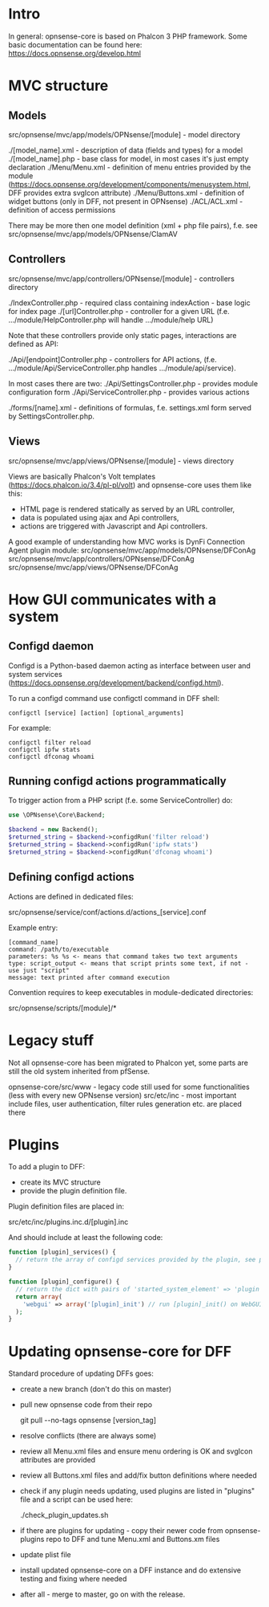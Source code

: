 Intro
=====

In general: opnsense-core is based on Phalcon 3 PHP framework. Some basic documentation can be found here: https://docs.opnsense.org/develop.html


MVC structure
=============

Models
------

src/opnsense/mvc/app/models/OPNsense/[module] - model directory

./[model_name].xml - description of data (fields and types) for a model
./[model_name].php - base class for model, in most cases it's just empty declaration
./Menu/Menu.xml - definition of menu entries provided by the module (https://docs.opnsense.org/development/components/menusystem.html, DFF provides extra svgIcon attribute)
./Menu/Buttons.xml - definition of widget buttons (only in DFF, not present in OPNsense)
./ACL/ACL.xml - definition of access permissions

There may be more then one model definition (xml + php file pairs), f.e. see src/opnsense/mvc/app/models/OPNsense/ClamAV 


Controllers
-----------

src/opnsense/mvc/app/controllers/OPNsense/[module] - controllers directory

./IndexController.php - required class containing indexAction - base logic for index page
./[url]Controller.php - controller for a given URL (f.e. .../module/HelpController.php will handle .../module/help URL)

Note that these controllers provide only static pages, interactions are defined as API:

./Api/[endpoint]Controller.php - controllers for API actions, (f.e. .../module/Api/ServiceController.php handles .../module/api/service).

In most cases there are two:
./Api/SettingsController.php - provides module configuration form
./Api/ServiceController.php - provides various actions

./forms/[name].xml - definitions of formulas, f.e. settings.xml form served by SettingsController.php.


Views
-----

src/opnsense/mvc/app/views/OPNsense/[module] - views directory

Views are basically Phalcon's Volt templates (https://docs.phalcon.io/3.4/pl-pl/volt) and opnsense-core uses them like this:
- HTML page is rendered statically as served by an URL controller,
- data is populated using ajax and Api controllers,
- actions are triggered with Javascript and Api controllers.

A good example of understanding how MVC works is DynFi Connection Agent plugin module:
src/opnsense/mvc/app/models/OPNsense/DFConAg
src/opnsense/mvc/app/controllers/OPNsense/DFConAg
src/opnsense/mvc/app/views/OPNsense/DFConAg


How GUI communicates with a system
==================================

Configd daemon
--------------

Configd is a Python-based daemon acting as interface between user and system services (https://docs.opnsense.org/development/backend/configd.html).

To run a configd command use configctl command in DFF shell:

```
configctl [service] [action] [optional_arguments]
```

For example:

```
configctl filter reload
configctl ipfw stats
configctl dfconag whoami
```


Running configd actions programmatically
----------------------------------------

To trigger action from a PHP script (f.e. some ServiceController) do:

```php
use \OPNsense\Core\Backend;

$backend = new Backend();
$returned_string = $backend->configdRun('filter reload')
$returned_string = $backend->configdRun('ipfw stats')
$returned_string = $backend->configdRun('dfconag whoami')
```


Defining configd actions
------------------------

Actions are defined in dedicated files:

src/opnsense/service/conf/actions.d/actions_[service].conf

Example entry:

```
[command_name]
command: /path/to/executable
parameters: %s %s <- means that command takes two text arguments
type: script_output <- means that script prints some text, if not - use just "script"
message: text printed after command execution
```

Convention requires to keep executables in module-dedicated directories:

src/opnsense/scripts/[module]/*



Legacy stuff
============

Not all opnsense-core has been migrated to Phalcon yet, some parts are still the old system inherited from pfSense.

opnsense-core/src/www - legacy code still used for some functionalities (less with every new OPNsense version)
src/etc/inc - most important include files, user authentication, filter rules generation etc. are placed there



Plugins
=======

To add a plugin to DFF:
- create its MVC structure
- provide the plugin definition file.

Plugin definition files are placed in:

src/etc/inc/plugins.inc.d/[plugin].inc

And should include at least the following code:

```php
function [plugin]_services() {
  // return the array of configd services provided by the plugin, see plugin sources for the format
}

function [plugin]_configure() {
  // return the dict with pairs of 'started_system_element' => 'plugin function to run when the element starts/restarts', f.e.:
  return array(
    'webgui' => array('[plugin]_init') // run [plugin]_init() on WebGUI start
  );
}
```


Updating opnsense-core for DFF
==============================

Standard procedure of updating DFFs goes:

* create a new branch (don't do this on master)

* pull new opnsense code from their repo

    git pull --no-tags opnsense [version_tag]

* resolve conflicts (there are always some)

* review all Menu.xml files and ensure menu ordering is OK and svgIcon attributes are provided

* review all Buttons.xml files and add/fix button definitions where needed

* check if any plugin needs updating, used plugins are listed in "plugins" file and a script can be used here:

    ./check_plugin_updates.sh

* if there are plugins for updating - copy their newer code from opnsense-plugins repo to DFF and tune Menu.xml and Buttons.xm files

* update plist file

* install updated opnsense-core on a DFF instance and do extensive testing and fixing where needed

* after all - merge to master, go on with the release.
